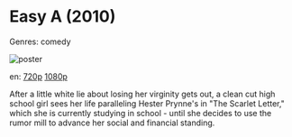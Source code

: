 # Easy A (2010)

Genres: comedy

![poster](http://image.tmdb.org/t/p/w500/1pgPO3OfSm2inpODMqg2RNmLW90.jpg)

en:
  [720p](magnet:?xt=urn:btih:4B77CA76348E56F491598477C66DAD426B156E5E&tr=udp://glotorrents.pw:6969/announce&tr=udp://tracker.opentrackr.org:1337/announce&tr=udp://torrent.gresille.org:80/announce&tr=udp://tracker.openbittorrent.com:80&tr=udp://tracker.coppersurfer.tk:6969&tr=udp://tracker.leechers-paradise.org:6969&tr=udp://p4p.arenabg.ch:1337&tr=udp://tracker.internetwarriors.net:1337)
  [1080p](magnet:?xt=urn:btih:705D6148E39505922B25EDB7EC96F01DAB9B6ADB&tr=udp://glotorrents.pw:6969/announce&tr=udp://tracker.opentrackr.org:1337/announce&tr=udp://torrent.gresille.org:80/announce&tr=udp://tracker.openbittorrent.com:80&tr=udp://tracker.coppersurfer.tk:6969&tr=udp://tracker.leechers-paradise.org:6969&tr=udp://p4p.arenabg.ch:1337&tr=udp://tracker.internetwarriors.net:1337)
  


After a little white lie about losing her virginity gets out, a clean cut high school girl sees her life paralleling Hester Prynne's in "The Scarlet Letter," which she is currently studying in school - until she decides to use the rumor mill to advance her social and financial standing.